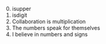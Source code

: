 0. isupper
1. isdigit
2. Collaboration is multiplication
3. The numbers speak for themselves
4. I believe in numbers and signs
